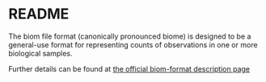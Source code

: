 README
======

The biom file format (canonically pronounced biome) is designed to be a general-use format for representing counts of observations in one or more biological samples.

Further details can be found at [the official biom-format description page](http://biom-format.org)
